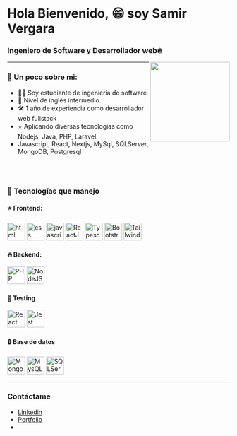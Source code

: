 ![]()
# Hola Bienvenido, 😁 soy Samir Vergara
### Ingeniero de Software y Desarrollador web🔥

<img align='right' src="https://media.giphy.com/media/M9gbBd9nbDrOTu1Mqx/giphy.gif" width="180">
<hr>


### 📕 Un poco sobre mi:
- 👨‍💻 Soy estudiante de ingenieria de software
- 📙 Nivel de inglés intermedio.
- 🛠️ 1 año de experiencia como desarrollador web fullstack
- ⭐️ Aplicando diversas tecnologias como Nodejs, Java, PHP, Laravel
- Javascript, React, Nextjs, MySql, SQLServer, MongoDB, Postgresql

<br/><br/>

### 🔧 Tecnologías que manejo
#### ⭐️ Frontend:
<p>
<img src="https://draquioportfolio.vercel.app/tecnologies/html.svg" alt="html" width="40" height="40"/>
<img src="https://draquioportfolio.vercel.app/tecnologies/css.svg" alt="css" width="40" height="40"/>
<img src="https://draquioportfolio.vercel.app/tecnologies/javascript.svg" alt="javascript" width="40" height="40"/>
<img src="https://draquioportfolio.vercel.app/tecnologies/react.svg" alt="ReactJS" width="40" height="40"/>
<img src="https://draquioportfolio.vercel.app/tecnologies/typescript.svg" alt="Typescript" width="40" height="40"/>
<img src="https://draquioportfolio.vercel.app/tecnologies/bootstrap.svg" alt="Bootstrap" width="40" height="40"/>
<img src="https://draquioportfolio.vercel.app/tecnologies/tailwind.svg" alt="Tailwind" width="40" height="40"/>
</p>

#### 🔥 Backend:
<p>
<img src="https://draquioportfolio.vercel.app/tecnologies/php.svg" alt="PHP" width="40" height="40"/>
<img src="https://draquioportfolio.vercel.app/tecnologies/node-js.svg" alt="NodeJS" width="40" height="40"/>
</p>

#### 🔨 Testing
<p>
<img src="https://draquioportfolio.vercel.app/tecnologies/react-testing-library.svg" alt="React Testing Library" width="40" height="40"/>
<img src="https://draquioportfolio.vercel.app/tecnologies/jest.svg" alt="Jest" width="40" height="40"/>
</p>

#### 🔒 Base de datos
<p>
<img src="https://draquioportfolio.vercel.app/tecnologies/mongodb.svg" alt="MongoDB" width="40" height="40"/>
<img src="https://draquioportfolio.vercel.app/tecnologies/mysql.svg" alt="MysQL" width="40" height="40"/>
<img src="https://draquioportfolio.vercel.app/tecnologies/sql-server.svg" alt="SQLServer" width="40" height="40"/>
</p>
<hr>

### Contáctame

- [Linkedin](https://www.linkedin.com/in/samir-alexander-vergara-pastor-590321317/)
- [Portfolio]()
- []()
<!---
Samirvp15/Samirvp15 is a ✨ special ✨ repository because its `README.md` (this file) appears on your GitHub profile.
You can click the Preview link to take a look at your changes.
--->
